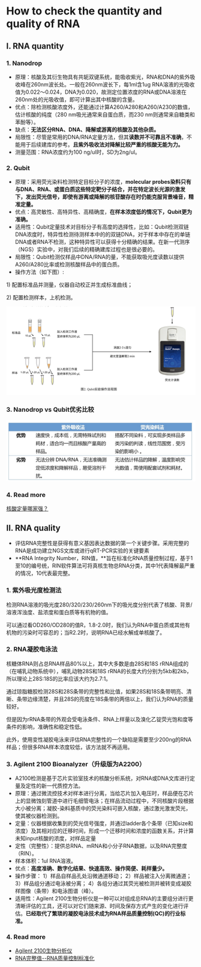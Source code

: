 # How to check the quantity and quality of RNA

## I. RNA quantity

### 1. Nanodrop

* 原理：核酸及其衍生物具有共轭双键系统，能吸收紫光，RNA和DNA的紫外吸收峰在260nm波长处。一般在260nm波长下，每1ml含1ug RNA溶液的光吸收值为0.022～0.024，DNA为0.020，故测定位置浓度的RNA或DNA溶液在260nm处的光吸收值，即可计算出其中核酸的含量。
* 优点：除检测核酸浓度外，还能通过计算A260/A280和A260/A230的数值，估计核酸的纯度（280 nm吸光通常来自蛋白质，而230 nm则通常来自糖类和苯酚等）。
* 缺点：**无法区分RNA、DNA、降解或游离的核酸及其他杂质。**
* 局限性：尽管是常用的DNA/RNA定量方法，但其**读数并不可靠且不准确**，不能用于后续建库的参考。**且紫外吸收法对降解比较严重的核酸无能为力。**
* 测量范围：RNA浓度约为100 ng/ul时，SD为2ng/ul。

### 2. Qubit

* 原理：采用荧光染料检测特定目标分子的浓度，**molecular probes染料只有与DNA、RNA、或蛋白质这些特定靶分子结合，并在特定波长光源的激发下，发出荧光信号，即使有游离或降解的核苷酸存在时仍能克服背景噪音，精准定量。**
* 优点：高灵敏性、高特异性、高精确度，**在样本浓度低的情况下，Qubit更为准确。**
* 适用性：Qubit定量技术对目标分子有高度的选择性，比如：Qubit检测双链DNA浓度时，特异性检测待测样本中的的双链DNA，对于样本中存在的单链DNA或者RNA不检测，这种特异性可以获得十分精确的结果。在新一代测序（NGS）实验中，对我们后续的精确建库过程也是很必要的。
* 局限性：Qubit检测仅样品中DNA/RNA的量，不能获取吸光度读数以提供A260/A280比率或检测核酸样品中的蛋白质。
* 操作方法（如下图）:

1\) 配置标准品并测量，仪器自动校正并生成标准曲线；

2\) 配置检测样本，上机检测。

![](../../.gitbook/assets/Qubit操作方法.png)

### 3. Nanodrop vs Qubit优劣比较

![](../../.gitbook/assets/Nanodrop%20vs%20Qubit.png)

### 4. Read more

[核酸定量哪家强？](https://github.com/lulab/intranet/blob/master/wetlab_protocol/basic/quantify.md)

## II. RNA quality

* 评估RNA完整性是获得有意义基因表达数据的第一个关键步骤。采用完整的RNA是成功建立NGS文库或进行qRT-PCR实验的关键要素
* **RNA Integrity Number，RIN值，**旨在标准化RNA质量控制过程，基于1至10的编号统，RIN软件算法可将真核生物总RNA分类，其中1代表降解最严重的情况，10代表最完整。

### 1. 紫外吸光度检测法

检测RNA溶液的吸光度280/320/230/260nm下的吸光度分别代表了核酸、背景/溶液浑浊度、盐浓度和蛋白质等有机物的值。

可以通过看OD260/OD280的值R，1.8-2.0时，我们认为RNA中蛋白质或其他有机物的污染时可容忍的；当R2.2时，说明RNA已经水解成单核酸了。

### 2. RNA凝胶电泳法

核糖体RNA则占总RNA样品80%以上，其中大多数是由28S和18S rRNA组成的（在哺乳动物系统中），哺乳动物28S和18S rRNA的长度大约分别为5kb和2kb，所以理论上28S:18S的比率应该大约为2.7:1。

通过琼脂糖胶检测28S和28S条带的完整性和比值，如果28S和18S条带明亮、清晰、条带边缘清楚，并且28S的亮度在18S条带的两倍以上，我们认为RNA的质量较好。

但是因为rRNA条带的外观会受电泳条件、RNA上样量以及溴化乙锭荧光饱和度等条件的影响，准确性和稳定性低。

此外，使用变性凝胶电泳来评估RNA完整性的一个缺陷是需要至少200ng的RNA样品；但很多RNA样本浓度较低，该方法就不再适用。

### 3. Agilent 2100 Bioanalyzer（升级版为A2200）

* A2100检测是基于芯片实验室技术的核酸分析系统，对RNA或DNA文库进行定量及定性的新一代质控方法。
* 原理：通过微流控技术对样本进行分离，当给芯片加入电压时，样品便在芯片上的显微蚀刻管道中进行毛细管电泳；在样品流动过程中，不同核酸片段根据大小被分离；凝胶-染料基质中的荧光染料可嵌入核酸，通过激光激发荧光，使其被仪器检测到。
* 定量：仪器根据收集到的荧光信号强度，并通过ladder各个条带（已知size和浓度）及其相对应的迁移时间，形成一个迁移时间和浓度的函数关系，并计算未知input核酸的浓度，对样品定量
* 定性（完整性）：提供总RNA、mRNA和小分子RNA数据，以及RNA完整度（RIN）。
* 样本体积：1ul RNA溶液。
* 优点：**高度准确、数字化结果、快速高效、操作简便、耗样量少。**
* 操作步骤： 1）样品自样品孔处沿微通道移动； 2）样品被注入分离微通道； 3）样品组分通过电泳被分离； 4）各组分通过其荧光被检测并被转变成凝胶样图像（条带）和电泳图谱（峰）。
* 适用性：Agilent 2100生物分析仪是一种可以对组成总RNA的主要组分进行更清晰评估的工具，还可以对它们随来源、时间及保存方式产生的变化进行评估。**已经取代了繁琐的凝胶电泳技术成为RNA样品质量控制\(QC\)的行业标准。**

### 4. Read more

* [Agilent 2100生物分析仪](https://www.agilent.com/cs/library/brochures/5989-7725CHCN_low.pdf)
* [RNA完整值--RNA质量控制标准化](https://www.agilent.com/cs/library/applications/5989-1165CHCN.pdf)

